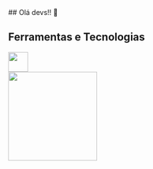 <link rel="stylesheet" href="https://cdn.jsdelivr.net/gh/devicons/devicon@v2.15.1/devicon.min.css">
## Olá devs!! 👋 

<!--
**mt-romildo/mt-romildo** is a ✨ _special_ ✨ repository because its `README.md` (this file) appears on your GitHub profile.

Here are some ideas to get you started:

- 🔭 I’m currently working on ...
- 🌱 I’m currently learning ...
- 👯 I’m looking to collaborate on ...
- 🤔 I’m looking for help with ...
- 💬 Ask me about ...
- 📫 How to reach me: ...
- 😄 Pronouns: ...
- ⚡ Fun fact: ...
-->
## Ferramentas e Tecnologias

<link rel="stylesheet" href="https://cdn.jsdelivr.net/gh/devicons/devicon@v2.15.1/devicon.min.css" width="40" height="40">
<img src="https://img.icons8.com/color/512/linux--v1.png" width="40" height="40" />




<div>
<a href="https://github.com/mt-romildo">
<i class="devicon-linux-plain"></i>
<img height="180em" src="https://github-readme-stats.vercel.app/api?username=mt-romildo&show_icons=true&theme=github_dark&include_all_commits=true&count_private=true"/>
</div>
